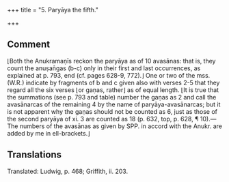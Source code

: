 +++
title = "5. Paryāya the fifth."

+++
## Comment

⌊Both the Anukramaṇīs reckon the paryāya as of 10 avasānas: that is, they count the anuṣan̄gas (b-c) only in their first and last occurrences, as explained at p. 793, end (cf. pages 628-9, 772).⌋ One or two of the mss. (W.R.) indicate by fragments of b and c given also with verses 2-5 that they regard all the six verses ⌊or gaṇas, rather⌋ as of equal length. ⌊It is true that the summations (see p. 793 and table) number the gaṇas as 2 and call the avasānarcas of the remaining 4 by the name of paryāya-avasānarcas; but it is not apparent why the gaṇas should not be counted as 6, just as those of the second paryāya of xi. 3 are counted as 18 (p. 632, top, p. 628, ¶ 10).—The numbers of the avasānas as given by SPP. in accord with the Anukr. are added by me in ell-brackets.⌋


## Translations
Translated: Ludwig, p. 468; Griffith, ii. 203.
